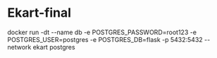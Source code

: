# Ekart-final


docker run -dt --name db -e POSTGRES_PASSWORD=root123 -e POSTGRES_USER=postgres -e POSTGRES_DB=flask -p 5432:5432 --network ekart postgres
